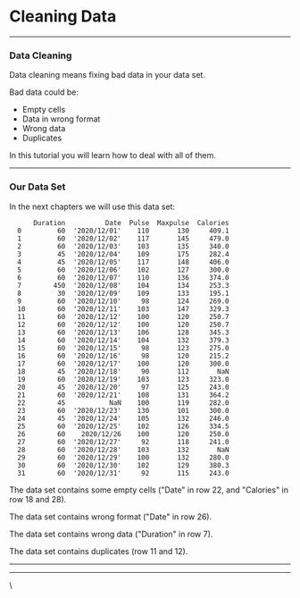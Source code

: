 # Cleaning Data

***

### Data Cleaning

Data cleaning means fixing bad data in your data set.

Bad data could be:

* Empty cells
* Data in wrong format
* Wrong data
* Duplicates

In this tutorial you will learn how to deal with all of them.

***

### Our Data Set

In the next chapters we will use this data set:

```
      Duration          Date  Pulse  Maxpulse  Calories
  0         60  '2020/12/01'    110       130     409.1
  1         60  '2020/12/02'    117       145     479.0
  2         60  '2020/12/03'    103       135     340.0
  3         45  '2020/12/04'    109       175     282.4
  4         45  '2020/12/05'    117       148     406.0
  5         60  '2020/12/06'    102       127     300.0
  6         60  '2020/12/07'    110       136     374.0
  7        450  '2020/12/08'    104       134     253.3
  8         30  '2020/12/09'    109       133     195.1
  9         60  '2020/12/10'     98       124     269.0
  10        60  '2020/12/11'    103       147     329.3
  11        60  '2020/12/12'    100       120     250.7
  12        60  '2020/12/12'    100       120     250.7
  13        60  '2020/12/13'    106       128     345.3
  14        60  '2020/12/14'    104       132     379.3
  15        60  '2020/12/15'     98       123     275.0
  16        60  '2020/12/16'     98       120     215.2
  17        60  '2020/12/17'    100       120     300.0
  18        45  '2020/12/18'     90       112       NaN
  19        60  '2020/12/19'    103       123     323.0
  20        45  '2020/12/20'     97       125     243.0
  21        60  '2020/12/21'    108       131     364.2
  22        45           NaN    100       119     282.0
  23        60  '2020/12/23'    130       101     300.0
  24        45  '2020/12/24'    105       132     246.0
  25        60  '2020/12/25'    102       126     334.5
  26        60    2020/12/26    100       120     250.0
  27        60  '2020/12/27'     92       118     241.0
  28        60  '2020/12/28'    103       132       NaN
  29        60  '2020/12/29'    100       132     280.0
  30        60  '2020/12/30'    102       129     380.3
  31        60  '2020/12/31'     92       115     243.0
```

The data set contains some empty cells ("Date" in row 22, and "Calories" in row 18 and 28).

The data set contains wrong format ("Date" in row 26).

The data set contains wrong data ("Duration" in row 7).

The data set contains duplicates (row 11 and 12).

***

***

\
